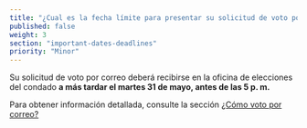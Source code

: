 ```yaml
---
title: "¿Cual es la fecha límite para presentar su solicitud de voto por correo?"
published: false
weight: 3
section: "important-dates-deadlines"
priority: "Minor"
---
```

Su solicitud de voto por correo deberá recibirse en la oficina de elecciones del condado **a más tardar el martes 31 de mayo, antes de las 5 p. m.**  
  
Para obtener información detallada, consulte la sección [¿Cómo voto por correo?](#menu-item-¿cómo-voto-por-correo)
